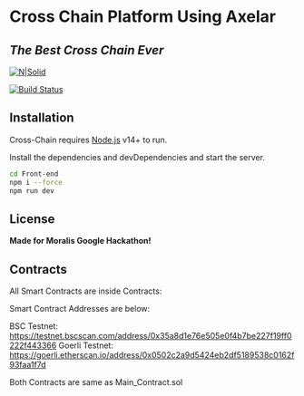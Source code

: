 
# Cross Chain Platform Using Axelar
## _The Best Cross Chain Ever_

[![N|Solid](https://mms.businesswire.com/media/20221026005144/en/1613657/23/Axelar_Logo_Full_Black.jpg)](https://nodesource.com/products/nsolid)

[![Build Status](https://travis-ci.org/joemccann/dillinger.svg?branch=master)](https://travis-ci.org/joemccann/dillinger)



## Installation

Cross-Chain requires [Node.js](https://nodejs.org/) v14+ to run.

Install the dependencies and devDependencies and start the server.

```sh
cd Front-end
npm i --force
npm run dev
```
## License
**Made for Moralis Google Hackathon!**

## Contracts

All Smart Contracts are inside Contracts:

Smart Contract Addresses are below:

BSC Testnet: https://testnet.bscscan.com/address/0x35a8d1e76e505e0f4b7be227f19ff0222f443366
Goerli Testnet: https://goerli.etherscan.io/address/0x0502c2a9d5424eb2df5189538c0162f93faa1f7d

Both Contracts are same as Main_Contract.sol
